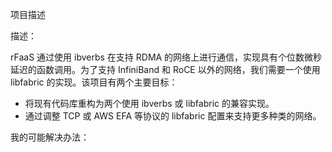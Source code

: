 项目描述

描述：

rFaaS 通过使用 ibverbs 在支持 RDMA 的网络上进行通信，实现具有个位数微秒延迟的函数调用。为了支持 InfiniBand 和 RoCE 以外的网络，我们需要一个使用 libfabric 的实现。该项目有两个主要目标：

+ 将现有代码库重构为两个使用 ibverbs 或 libfabric 的兼容实现。
+ 通过调整 TCP 或 AWS EFA 等协议的 libfabric 配置来支持更多种类的网络。

我的可能解决办法：